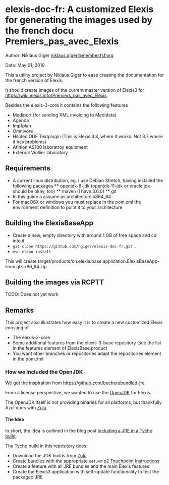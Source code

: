 # elexis-doc-fr: A customized Elexis for generating the images used by the french docu Premiers_pas_avec_Elexis

Author: Niklaus Giger <niklaus.giger@member.fsf.org>

Date: May 01, 2019

This a utility project by Niklaus Giger to ease creating the documentation for the french version of Elexis.

It should create images of the current master version of Elexis3 for https://wiki.elexis.info/Premiers_pas_avec_Elexis.

Besides the elexis-3-core it contains the following features
* Mediport (for sending XML invoicing to Medidata)
* Agenda
* Impfplan
* Omnivore
* Hilotec ODF Textplugin (This is Elexis 3.8, where it works. Not 3.7 where it has problems)
* Afinion AS100 laboratroy equipment
* External Viollier laboratory

## Requirements

* A current linux distribution, eg. I use Debian Stretch, having installed the following packages
** openjdk-8-jdk (openjdk-11-jdk or oracle jdk should be okay, too)
** maven (I have 3.6.0)
** git
* In this guide a assume as architecture x864_64
* For macOSX or windows you must replace in the pom.xml the environment definition to point it to your architecture

## Building the ElexisBaseApp

* Create a new, empty directory with around 1 GB of free space and cd into it
* `git clone https://github.com/ngiger/elexis-doc-fr.git .`
* `mvn clean install`

This will create target/products/ch.elexis.base.application.ElexisBaseApp-linux.gtk.x86_64.zip

## Building the images via RCPTT

TODO: Does not yet work

## Remarks

This project also illustrates how easy it is to create a new customized Elexis consting of
* The elexis-3-core
* Some additional features from the elexis-3-base repository (see the list in the features element of ElexisBase.product
* You want other branches or repositories adapt the repositories element in the pom.xml

### How we included the OpenJDK

We got the inspiration from  https://github.com/buchen/bundled-jre.

From a license perspective, we wanted to use the [OpenJDK](http://openjdk.java.net/) for Elexis.

The OpenJDK itself is not providing binaries for all platforms, but thankfully Azul does with [Zulu](https://www.azul.com/downloads/zulu/).

#### The Idea

In short, the idea is outlined in the blog post [Including a JRE in a Tycho build](https://codeiseasy.wordpress.com/2012/07/31/including-a-jre-in-a-tycho-build/).

The [Tycho](https://www.eclipse.org/tycho/) build in this repository does:

* Download the JDK builds from [Zulu](https://www.azul.com/downloads/zulu/)
* Create bundles with the appropriate ```setJvm``` [p2 Touchpoint Instructions](http://help.eclipse.org/oxygen/index.jsp?topic=/org.eclipse.platform.doc.isv/guide/p2_actions_touchpoints.html)
* Create a feature with all JRE bundles and the main Elexis features
* Create the Elexis3 application with self-update functionality to test the packaged JRE

